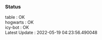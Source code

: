 ### Status


table : OK  
hogwarts : OK  
icy-bot : OK  
Latest Update : 2022-05-19 04:23:56.490048
